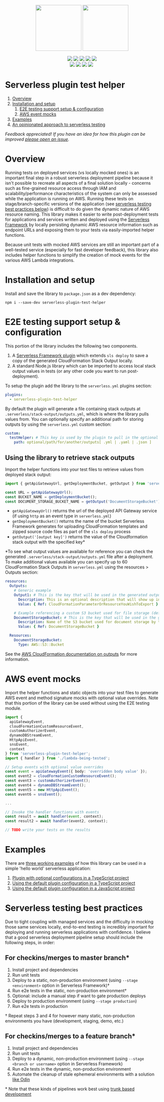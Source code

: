 <p align="center">
  <img height="150" src="https://d1wzvcwrgjaybe.cloudfront.net/repos/manwaring/serverless-plugin-test-helper/readme-category-icon.png">
  <img height="150" src="https://d1wzvcwrgjaybe.cloudfront.net/repos/manwaring/serverless-plugin-test-helper/readme-repo-icon.png">
</p>

<p align="center">
  <a href="https://npmjs.com/package/serverless-plugin-test-helper">
    <img src="https://flat.badgen.net/npm/v/serverless-plugin-test-helper?icon=npm&label=npm@latest"></a>
  <a href="https://www.npmjs.com/package/serverless-plugin-test-helper">
    <img src="https://flat.badgen.net/npm/dt/serverless-plugin-test-helper?icon=npm"></a>
  <a href="https://codecov.io/gh/manwaring/serverless-plugin-test-helper">
    <img src="https://flat.badgen.net/codecov/c/github/manwaring/serverless-plugin-test-helper/?icon=codecov"></a>
  <a href="https://packagephobia.now.sh/result?p=@manwaring/serverless-plugin-test-helper">
    <img src="https://flat.badgen.net/packagephobia/install/serverless-plugin-test-helper"></a>
  <a href="https://www.npmjs.com/package/serverless-plugin-test-helper">
    <img src="https://flat.badgen.net/npm/license/serverless-plugin-test-helper"></a>
  <br/>
  <a href="https://circleci.com/gh/manwaring/serverless-plugin-test-helper">
    <img src="https://flat.badgen.net/circleci/github/manwaring/serverless-plugin-test-helper/master?icon=circleci"></a>
  <a href="https://flat.badgen.net/dependabot/manwaring/serverless-plugin-test-helper">
    <img src="https://flat.badgen.net/dependabot/manwaring/serverless-plugin-test-helper/?icon=dependabot&label=dependabot"></a>
  <a href="https://david-dm.org/manwaring/serverless-plugin-test-helper">
    <img src="https://flat.badgen.net/david/dep/manwaring/serverless-plugin-test-helper"></a>
  <a href="https://david-dm.org/manwaring/serverless-plugin-test-helper?type=dev">
    <img src="https://flat.badgen.net/david/dev/manwaring/serverless-plugin-test-helper/?label=dev+dependencies"></a>
  <img height="0" width="0" src="https://b7z7o7y5fi.execute-api.us-east-1.amazonaws.com/v1/readme/visits/github/manwaring/serverless-plugin-test-helper?style=flat-square">
</p>

# Serverless plugin test helper

1. [Overview](#overview)
1. [Installation and setup](#installation-and-setup)
   1. [E2E testing support setup & configuration](#e2e-testing-support-setup--configuration)
   1. [AWS event mocks](#aws-event-mocks)
1. [Examples](#examples)
1. [An opinionated approach to serverless testing](#an-opinionated-approach-to-serverless-testing)

_Feedback appreciated! If you have an idea for how this plugin can be improved [please open an issue](https://github.com/manwaring/serverless-plugin-test-helper/issues/new)._

# Overview

Running tests on deployed services (vs locally mocked ones) is an important final step in a robust serverless deployment pipeline because it isn't possible to recreate all aspects of a final solution locally - concerns such as fine-grained resource access through IAM and scalability/performance characteristics of the system can only be assessed while the application is running on AWS. Running these tests on stage/branch-specific versions of the application (see [serverless testing best practices below](#serverless-testing-best-practices)) is difficult to do given the dynamic nature of AWS resource naming. This library makes it easier to write post-deployment tests for applications and services written and deployed using the [Serverless Framework](https://serverless.com/framework/) by locally persisting dynamic AWS resource information such as endpoint URLs and exposing them to your tests via easily-imported helper functions.

Because unit tests with mocked AWS services are still an important part of a well-tested service (especially for fast developer feedback), this library also includes helper functions to simplify the creation of mock events for the various AWS Lambda integrations.

# Installation and setup

Install and save the library to `package.json` as a dev dependency:

`npm i --save-dev serverless-plugin-test-helper`

# E2E testing support setup & configuration

This portion of the library includes the following two components.

1. A [Serverless Framework plugin](https://github.com/serverless/plugins) which extends `sls deploy` to save a copy of the generated CloudFormation Stack Output locally.
1. A standard Node.js library which can be imported to access local stack output values in tests (or any other code you want to run post-deployment).

To setup the plugin add the library to the `serverless.yml` plugins section:

```yml
plugins:
  - serverless-plugin-test-helper
```

By default the plugin will generate a file containing stack outputs at `.serverless/stack-output/outputs.yml`, which is where the library pulls values from. You can optionally specify an additional path for storing outputs by using the `serverless.yml` custom section:

```yml
custom:
  testHelper: # This key is used by the plugin to pull in the optional path value
    path: optional/path/for/another/outputs[ .yml | .yaml | .json ]
```

## Using the library to retrieve stack outputs

Import the helper functions into your test files to retrieve values from deployed stack output:

```ts
import { getApiGatewayUrl, getDeploymentBucket, getOutput } from 'serverless-plugin-test-helper';

const URL = getApiGatewayUrl();
const BUCKET_NAME = getDeploymentBucket();
const DOCUMENT_STORAGE_BUCKET_NAME = getOutput('DocumentStorageBucket');
```

- `getApiGatewayUrl()` returns the url of the deployed API Gateway service (if using `http` as an event type in `serverless.yml`)
- `getDeploymentBucket()` returns the name of the bucket Serverless Framework generates for uploading CloudFormation templates and zipped source code files as part of the `sls deploy` process
- `getOutput('[output key]')` returns the value of the Cloudformation stack output with the specified key\*

\*To see what output values are available for reference you can check the generated `.serverless/stack-output/outputs.yml` file after a deployment. To make additional values available you can specify up to 60 CloudFormation Stack Outputs in `serverless.yml` using the resources > Outputs section:

```yml
resources:
  Outputs:
    # Generic example
    Output1: # This is the key that will be used in the generated outputs file
      Description: This is an optional description that will show up in the CloudFormation dashboard
      Value: { Ref: CloudFormationParameterOrResourceYouWishToExport }

    # Example referencing a custom S3 bucket used for file storage (defined under Resources section below)
    DocumentStorageBucket: # This is the key that will be used in the generated outputs file
      Description: Name of the S3 bucket used for document storage by this stack
      Value: { Ref: DocumentStorageBucket }

  Resources:
    DocumentStorageBucket:
      Type: AWS::S3::Bucket
```

See the [AWS CloudFormation documentation on outputs](https://docs.aws.amazon.com/AWSCloudFormation/latest/UserGuide/outputs-section-structure.html) for more information.

# AWS event mocks

Import the helper functions and static objects into your test files to generate AWS event and method signature mocks with optional value overrides. Note that this portion of the library can be used without using the E2E testing module.

```ts
import {
  apiGatewayEvent,
  cloudFormationCustomResourceEvent,
  customAuthorizerEvent,
  dynamoDBStreamEvent,
  HttpApiEvent,
  snsEvent,
  context
} from 'serverless-plugin-test-helper';
import { handler } from './lambda-being-tested';

// Setup events with optional value overrides
const event = apiGatewayEvent({ body: 'overridden body value' });
const event2 = cloudFormationCustomResourceEvent();
const event3 = customAuthorizerEvent();
const event4 = dynamoDBStreamEvent();
const event5 = new HttpApiEvent();
const event6 = snsEvent();

...

// Invoke the handler functions with events
const result = await handler(event, context);
const result2 = await handler(event2, context);

// TODO write your tests on the results

```

# Examples

There are [three working examples](examples) of how this library can be used in a simple 'hello world' serverless application:

1. [Plugin with optional configurations in a TypeScript project](examples/custom-ts)
1. [Using the default plugin configuration in a TypeScript project](examples/default-ts)
1. [Using the default plugin configuration in a JavaScript project](examples/default-ts)

# Serverless testing best practices

Due to tight coupling with managed services and the difficulty in mocking those same services locally, end-to-end testing is incredibly important for deploying and running serverless applications with confidence. I believe that a good serverless deployment pipeline setup should include the following steps, in order:

## For checkins/merges to master branch\*

1. Install project and dependencies
1. Run unit tests
1. Deploy to a static, non-production environment (using `--stage <environment>` option in Serverless Framework)†
1. Run e2e tests in the static, non-production environment†
1. Optional: include a manual step if want to gate production deploys
1. Deploy to production environment (using `--stage production`)
1. Run e2e tests in production

† Repeat steps 3 and 4 for however many static, non-production environments you have (development, staging, demo, etc.)

## For checkins/merges to a feature branch\*

1. Install project and dependencies
1. Run unit tests
1. Deploy to a dynamic, non-production environment (using `--stage <branch or username>` option in Serverless Framework)
1. Run e2e tests in the dynamic, non-production environment
1. Automate the cleanup of stale ephemeral environments with a solution [like Odin](https://github.com/manwaring/odin)

\* Note that these kinds of pipelines work best using [trunk based development](https://trunkbaseddevelopment.com/)
